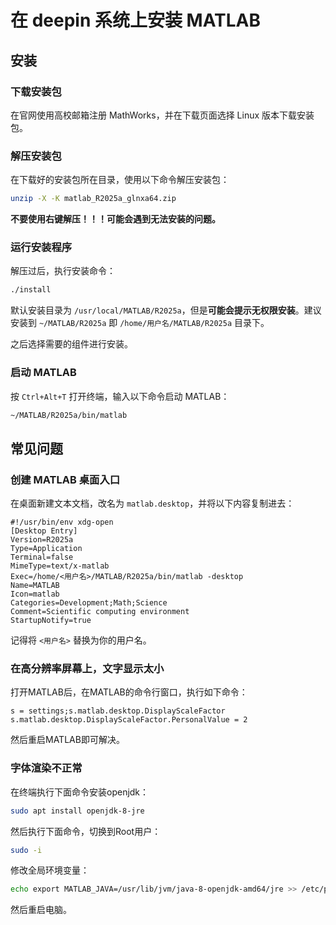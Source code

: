 # 在 deepin 系统上安装 MATLAB

## 安装

### 下载安装包

在官网使用高校邮箱注册 MathWorks，并在下载页面选择 Linux 版本下载安装包。

### 解压安装包

在下载好的安装包所在目录，使用以下命令解压安装包：

```bash
unzip -X -K matlab_R2025a_glnxa64.zip
```

**不要使用右键解压！！！可能会遇到无法安装的问题。**

### 运行安装程序

解压过后，执行安装命令：

```bash
./install
```

默认安装目录为 `/usr/local/MATLAB/R2025a`，但是**可能会提示无权限安装**。建议安装到 `~/MATLAB/R2025a` 即 `/home/用户名/MATLAB/R2025a` 目录下。

之后选择需要的组件进行安装。

### 启动 MATLAB

按 `Ctrl+Alt+T` 打开终端，输入以下命令启动 MATLAB：

```bash
~/MATLAB/R2025a/bin/matlab
```

## 常见问题

### 创建 MATLAB 桌面入口

在桌面新建文本文档，改名为 `matlab.desktop`，并将以下内容复制进去：

```
#!/usr/bin/env xdg-open
[Desktop Entry]
Version=R2025a
Type=Application
Terminal=false
MimeType=text/x-matlab
Exec=/home/<用户名>/MATLAB/R2025a/bin/matlab -desktop
Name=MATLAB
Icon=matlab
Categories=Development;Math;Science
Comment=Scientific computing environment
StartupNotify=true
```

记得将 `<用户名>` 替换为你的用户名。

### 在高分辨率屏幕上，文字显示太小

打开MATLAB后，在MATLAB的命令行窗口，执行如下命令：

```
s = settings;s.matlab.desktop.DisplayScaleFactor
s.matlab.desktop.DisplayScaleFactor.PersonalValue = 2
```

然后重启MATLAB即可解决。

### 字体渲染不正常

在终端执行下面命令安装openjdk：

```bash
sudo apt install openjdk-8-jre
```

然后执行下面命令，切换到Root用户：

```bash
sudo -i
```

修改全局环境变量：

```bash
echo export MATLAB_JAVA=/usr/lib/jvm/java-8-openjdk-amd64/jre >> /etc/profile
```

然后重启电脑。